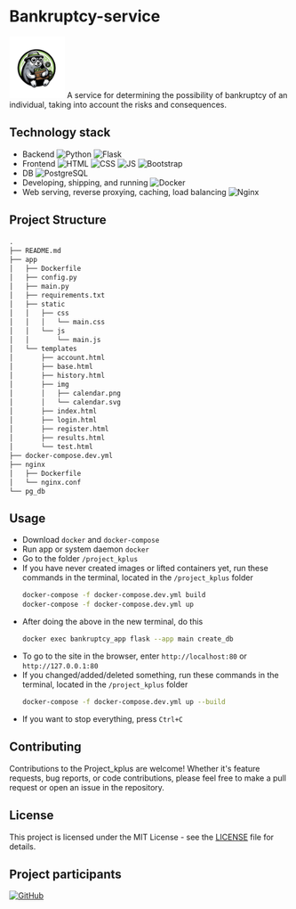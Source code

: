 
# Bankruptcy-service

<img src="app/static/img/logo.png" width="100">
A service for determining the possibility of bankruptcy of an individual, taking into account the risks
and consequences.

## Technology stack

- Backend 
![Python](https://img.shields.io/badge/-Python-333?style=for-the-badge&logo=Python) ![Flask](https://img.shields.io/badge/Flask-000000?style=for-the-badge&logo=flask&logoColor=white)
- Frontend
![HTML](https://img.shields.io/badge/HTML5-E34F26?style=for-the-badge&logo=html5&logoColor=white) ![CSS](https://img.shields.io/badge/CSS3-1572B6?style=for-the-badge&logo=css3&logoColor=white) ![JS](https://img.shields.io/badge/JavaScript-323330?style=for-the-badge&logo=javascript&logoColor=F7DF1E) ![Bootstrap](https://img.shields.io/badge/Bootstrap-563D7C?style=for-the-badge&logo=bootstrap&logoColor=white)
- DB
![PostgreSQL](https://img.shields.io/badge/PostgreSQL-316192?style=for-the-badge&logo=postgresql&logoColor=white)
- Developing, shipping, and running
![Docker](https://img.shields.io/badge/Docker-2CA5E0?style=for-the-badge&logo=docker&logoColor=white)
- Web serving, reverse proxying, caching, load balancing
![Nginx](https://img.shields.io/badge/Nginx-009639?style=for-the-badge&logo=nginx&logoColor=white)


## Project Structure

```tree
.
├── README.md
├── app
│   ├── Dockerfile
│   ├── config.py
│   ├── main.py
│   ├── requirements.txt
│   ├── static
│   │   ├── css
│   │   │   └── main.css
│   │   └── js
│   │       └── main.js
│   └── templates
│       ├── account.html
│       ├── base.html
│       ├── history.html
│       ├── img
│       │   ├── calendar.png
│       │   └── calendar.svg
│       ├── index.html
│       ├── login.html
│       ├── register.html
│       ├── results.html
│       └── test.html
├── docker-compose.dev.yml
├── nginx
│   ├── Dockerfile
│   └── nginx.conf
└── pg_db
```

## Usage
- Download `docker` and `docker-compose`
- Run app or system daemon `docker`
- Go to the folder `/project_kplus`
- If you have never created images or lifted containers yet, run these commands in the terminal, located in the `/project_kplus` folder
  ```bash
  docker-compose -f docker-compose.dev.yml build
  docker-compose -f docker-compose.dev.yml up
  ```
- After doing the above in the new terminal, do this
  ```bash
  docker exec bankruptcy_app flask --app main create_db
  ```
- To go to the site in the browser, enter `http://localhost:80` or `http://127.0.0.1:80`
- If you changed/added/deleted something, run these commands in the terminal, located in the `/project_kplus` folder
  ```bash
  docker-compose -f docker-compose.dev.yml up --build
  ```
- If you want to stop everything, press `Ctrl+C`



## Contributing

Contributions to the Project_kplus are welcome! Whether it's feature requests, bug reports, or code contributions, please feel free to make a pull request or open an issue in the repository.

## License

This project is licensed under the MIT License - see the [LICENSE](LICENSE) file for details.

## Project participants
[![GitHub](https://img.shields.io/badge/-galyeonh-333?style=for-the-badge&logo=GitHub&logoColor=fff)](https://gitlab.com/galyeonh)

